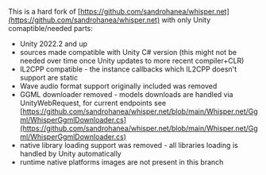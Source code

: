 This is a hard fork of [https://github.com/sandrohanea/whisper.net](https://github.com/sandrohanea/whisper.net) with only Unity comaptible/needed parts:

- Unity 2022.2 and up
- sources made compatible with Unity C# version (this might not be needed over time once Unity updates to more recent compiler+CLR)
- IL2CPP compatible - the instance callbacks which IL2CPP doesn't support are static
- Wave audio format support originally included was removed
- GGML downloader removed - models downloads are handled via UnityWebRequest, for current endpoints see [https://github.com/sandrohanea/whisper.net/blob/main/Whisper.net/Ggml/WhisperGgmlDownloader.cs](https://github.com/sandrohanea/whisper.net/blob/main/Whisper.net/Ggml/WhisperGgmlDownloader.cs)
- native library loading support was removed - all libraries loading is handled by Unity automatically
- runtime native platforms images are not present in this branch
